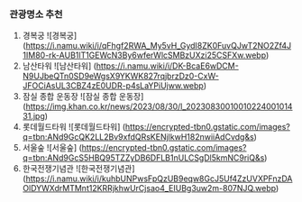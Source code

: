 ### 관광명소 추천

1. 경복궁
   ![경복궁] (<https://i.namu.wiki/i/qFhgf2RWA_My5vH_GydI8ZK0FuvQJwT2NO2Zf4J1IM80-rk-AUB1lT1GEWcN3By6wferWlcSMBzUXzi25CSFXw.webp>)
2. 남산타워
   ![남산타워] (<https://i.namu.wiki/i/DK-BcaE6wDCM-N9UJbeQTn0SD9eWgsX9YKWK827rqjbrzDz0-CxW-JFOCiAsUL3CBZ4zE0UDR-p4sLaYPiUjww.webp>)
3. 잠실 종합 운동장
   ![잠실 종합 운동장] (<https://img.khan.co.kr/news/2023/08/30/l_2023083001001022400101431.jpg>)
4. 롯데월드타워
   ![롯데월드타워] (<https://encrypted-tbn0.gstatic.com/images?q=tbn:ANd9GcQK2LL2Bv9xfdQRsKENjlkwH182nwiiAdCvdg&s>)
5. 서울숲
   ![서울숲] (<https://encrypted-tbn0.gstatic.com/images?q=tbn:ANd9GcS5HBQ95TZZyDB6DFLB1nULCSgDl5kmNC9riQ&s>)
6. 한국전쟁기념관
   ![한국전쟁기념관] (<https://i.namu.wiki/i/kuhbUNPwsFpQzUB9eqw8GcJ5Uf4ZzUVXPFnzDAOlDYWXdrMTMnt12KRRjkhwUrCjsao4_EIUBg3uw2m-807NJQ.webp>)
